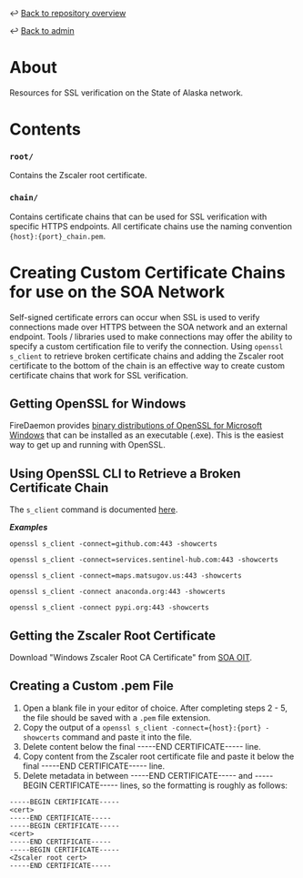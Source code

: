 ↩️ [Back to repository overview](../../README.md)

↩️ [Back to admin](../README.md)

# About
Resources for SSL verification on the State of Alaska network.

# Contents
### `root/`
Contains the Zscaler root certificate.

### `chain/`
Contains certificate chains that can be used for SSL verification with specific HTTPS endpoints.
All certificate chains use the naming convention `{host}:{port}_chain.pem`.

# Creating Custom Certificate Chains for use on the SOA Network
Self-signed certificate errors can occur when SSL is used to verify connections made over HTTPS between the SOA network and an external endpoint.
Tools / libraries used to make connections may offer the ability to specify a custom certification file to verify the connection.
Using `openssl s_client` to retrieve broken certificate chains and adding the Zscaler root certificate to the bottom of the chain is an effective way to create custom certificate chains that work for SSL verification.

## Getting OpenSSL for Windows
FireDaemon provides [binary distributions of OpenSSL for Microsoft Windows](https://kb.firedaemon.com/support/solutions/articles/4000121705#Windows-Installer) that can be installed as an executable (.exe). This is the easiest way to get up and running with OpenSSL.

## Using OpenSSL CLI to Retrieve a Broken Certificate Chain
The `s_client` command is documented [here](https://docs.openssl.org/1.0.2/man1/s_client/#description).

***Examples***

`openssl s_client -connect=github.com:443 -showcerts`

`openssl s_client -connect=services.sentinel-hub.com:443 -showcerts`

`openssl s_client -connect=maps.matsugov.us:443 -showcerts`

`openssl s_client -connect anaconda.org:443 -showcerts`

`openssl s_client -connect pypi.org:443 -showcerts`

## Getting the Zscaler Root Certificate
Download "Windows Zscaler Root CA Certificate" from [SOA OIT](https://oit-int.alaska.gov/security/zscaler).

## Creating a Custom .pem File
1. Open a blank file in your editor of choice. After completing steps 2 - 5, the file should be saved with a `.pem` file extension.
2. Copy the output of a `openssl s_client -connect={host}:{port} -showcerts` command and paste it into the file.
3. Delete content below the final -----END CERTIFICATE----- line.
4. Copy content from the Zscaler root certificate file and paste it below the final -----END CERTIFICATE----- line.
5. Delete metadata in between -----END CERTIFICATE----- and -----BEGIN CERTIFICATE----- lines, so the formatting is roughly as follows:

```
-----BEGIN CERTIFICATE-----
<cert>
-----END CERTIFICATE-----
-----BEGIN CERTIFICATE-----
<cert>
-----END CERTIFICATE-----
-----BEGIN CERTIFICATE-----
<Zscaler root cert>
-----END CERTIFICATE-----
```